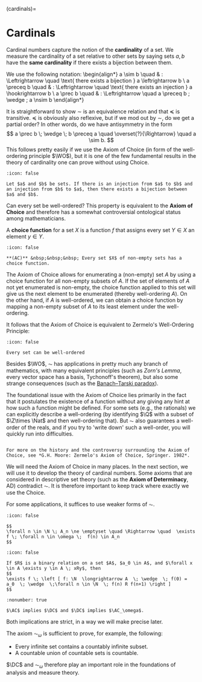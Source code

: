 (cardinals)=
# Cardinals

Cardinal numbers capture the notion of the **cardinality** of a set. We measure the cardinality of a set relative to other sets by saying sets $a,b$ have the **same cardinality** if there exists a bijection between them.

We use the following notation:
\begin{align*}
a \sim b \quad & : \Leftrightarrow \quad \text{ there exists a bijection } a \leftrightarrow b \\
a \preceq b \quad & : \Leftrightarrow \quad \text{ there exists an injection } a \hookrightarrow b \\
a \prec b \quad & : \Leftrightarrow \quad a \preceq b \; \wedge \; a \nsim b
\end{align*}

It is straightforward to show $\sim$ is an equivalence relation and that $\preceq$ is transitive. $\preceq$ is obviously also reflexive, but if we mod out by $\sim$, do we get a partial order? In other words, do we have antisymmetry in the form
$$
a \prec b \; \wedge \; b \preceq a \quad \overset{?}{\Rightarrow} \quad a \sim b.
$$
This follows pretty easily if we use the Axiom of Choice (in form of the well-ordering principle $\WO$), but it is one of the few fundamental results in the theory of cardinality one can prove without using Choice.

```{danger} Cantor-Schröder-Bernstein theorem
:icon: false

Let $a$ and $b$ be sets. If there is an injection from $a$ to $b$ and an injection from $b$ to $a$, then there exists a bijection between $a$ and $b$.
```


Can every set be well-ordered? This property is equivalent to the **Axiom of Choice** and therefore has a somewhat controversial ontological status among mathematicians.

A **choice function** for a set $X$ is a function $f$ that assigns every set $Y \in X$ an element $y \in Y$.  


```{note} Axiom of Choice ($\AC$)
:icon: false

**(AC)** &nbsp;&nbsp;&nbsp; Every set $X$ of non-empty sets has a choice function.
```
The Axiom of Choice allows for enumerating a (non-empty) set $A$ by using  a choice function for all non-empty subsets of $A$. If the set of elements of $A$ not yet enumerated is non-empty, the choice function applied to this set will give us the next element to be enumerated (thereby well-ordering $A$). On the other hand, if $A$ is well-ordered, we can obtain a choice function by mapping a non-empty subset of $A$ to its least element under the well-ordering. 

It follows that the Axiom of Choice is equivalent to Zermelo's Well-Ordering Principle:

```{note} Well-Ordering Principle ($\WO$)
:icon: false

Every set can be well-ordered
```

Besides $\WO$, $\AC$ has applications in pretty much any branch of mathematics, with many equivalent principles (such as *Zorn's Lemma*, every vector space has a basis, Tychonoff's theorem), but also some strange consequences (such as the [Banach–Tarski paradox](wiki:Banach–Tarski_paradox)).


The foundational issue with the Axiom of Choice lies primarily in the fact that it postulates the existence of a function without any giving any hint at how such a function might be defined. For some sets (e.g., the rationals) we can explicitly describe a well-ordering (by identifying $\Q$ with a subset of $\Z\times \Nat$ and then well-ordering that). But $\AC$ also guarantees a well-order of the reals, and if you try to 'write down' such a well-order, you will quickly run into difficulties.
```{aside} Further reading

For more on the history and the controversy surrounding the Axiom of Choice, see *G.H. Moore: Zermelo's Axiom of Choice, Springer. 1982*.
```

We will need the Axiom of Choice in many places. In the next section, we will use it to develop the theory of cardinal numbers. Some axioms that are considered in descriptive set theory (such as the **Axiom of Determinacy**, AD) contradict $\AC$. It is therefore important to keep track where exactly we use the Choice.

For some applications, it suffices to use weaker forms of $\AC$.

```{note} Axiom of Countable Choice ($\AC_\omega$)
:icon: false

$$ 
\forall n \in \N \; A_n \ne \emptyset \quad \Rightarrow \quad  \exists f \; \forall n \in \omega \;  f(n) \in A_n
$$
```

```{note} Axiom of Dependent Choice ($\DC$)
:icon: false

If $R$ is a binary relation on a set $A$, $a_0 \in A$, and $\forall x \in A \exists y \in A \; xRy$, then 
$$
\exists f \; \left [ f: \N  \longrightarrow A  \; \wedge  \; f(0) = a_0  \; \wedge  \;\forall n \in \N  \; f(n) R f(n+1) \right ]
$$
```

```{prf:proposition}
:nonumber: true

$\AC$ implies $\DC$ and $\DC$ implies $\AC_\omega$.
```

Both implications are strict, in a way we will make precise later.

The axiom $\AC_{\omega}$ is sufficient to prove, for example, the following:
- Every infinite set contains a countably infinite subset.
- A countable union of countable sets is countable.

$\DC$ and $\AC_\omega$ therefore play an important role in the foundations of analysis and measure theory.

